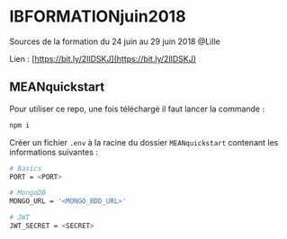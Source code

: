 # IBFORMATIONjuin2018
Sources de la formation du 24 juin au 29 juin 2018 @Lille

Lien : [https://bit.ly/2IlDSKJ](https://bit.ly/2IlDSKJ)

## MEANquickstart

Pour utiliser ce repo, une fois téléchargé il faut lancer la commande :

```bash
npm i
```

Créer un fichier `.env` à la racine du dossier `MEANquickstart` contenant les informations suivantes :
```bash
# Basics
PORT = <PORT>

# MongoDB
MONGO_URL = '<MONGO_BDD_URL>'

# JWT
JWT_SECRET = <SECRET>
```